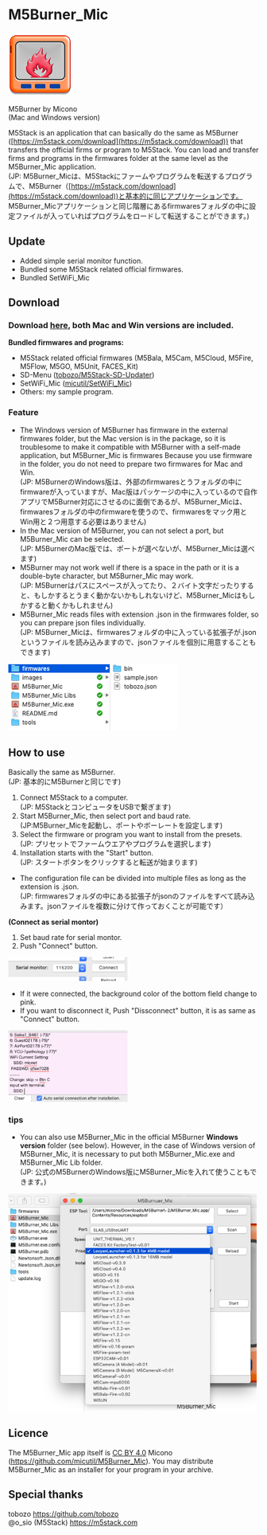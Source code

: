 # M5Burner_Mic

![M5Burner_Mic Icon](images/m5burnermic128.png)

M5Burner by Micono<br>
(Mac and Windows version)

M5Stack is an application that can basically do the same as M5Burner ([https://m5stack.com/download](https://m5stack.com/download)) that transfers the official firms or program to M5Stack. You can load and transfer firms and programs in the firmwares folder at the same level as the M5Burner_Mic application.<br>
(JP: M5Burner_Micは、M5Stackにファームやプログラムを転送するプログラムで、M5Burner（[https://m5stack.com/download](https://m5stack.com/download))と基本的に同じアプリケーションです。 M5Burner_Micアプリケーションと同じ階層にあるfirmwaresフォルダの中に設定ファイルが入っていればプログラムをロードして転送することができます。)

## Update
- Added simple serial monitor function.
- Bundled some M5Stack related official firmwares.
- Bundled SetWiFi_Mic

## Download

### Download [here](http://micutil.com/download/M5Burner_Mic.zip), both Mac and Win versions are included.<br>

**Bundled firmwares and programs:**

- M5Stack related official firmwares (M5Bala, M5Cam, M5Cloud, M5Fire, M5Flow, M5GO, M5Unit, FACES_Kit)
- SD-Menu ([tobozo/M5Stack-SD-Updater](https://github.com/tobozo/M5Stack-SD-Updater))
- SetWiFi_Mic ([micutil/SetWiFi_Mic](https://github.com/micutil/M5Burner_Mic))
- Others: my sample program.


### Feature

- The Windows version of M5Burner has firmware in the external firmwares folder, but the Mac version is in the package, so it is troublesome to make it compatible with M5Burner with a self-made application, but M5Burner_Mic is firmwares Because you use firmware in the folder, you do not need to prepare two firmwares for Mac and Win.<br>(JP: M5BurnerのWindows版は、外部のfirmwaresとうフォルダの中にfirmwareが入っていますが、Mac版はパッケージの中に入っているので自作アプリでM5Burner対応にさせるのに面倒であるが、M5Burner_Micは、firmwaresフォルダの中のfirmwareを使うので、firmwaresをマック用とWin用と２つ用意する必要はありません)
- In the Mac version of M5Burner, you can not select a port, but M5Burner_Mic can be selected.<br>(JP: M5BurnerのMac版では、ポートが選べないが、M5Burner_Micは選べます)
- M5Burner may not work well if there is a space in the path or it is a double-byte character, but M5Burner_Mic may work.<br>(JP: M5Burnerはパスにスペースが入ってたり、２バイト文字だったりすると、もしかするとうまく動かないかもしれないけど、M5Burner_Micはもしかすると動くかもしれません)
- M5Burner_Mic reads files with extension .json in the firmwares folder, so you can prepare json files individually.<br>(JP: M5Burner_Micは、firmwaresフォルダの中に入っている拡張子が.jsonというファイルを読み込みますので、jsonファイルを個別に用意することもできます)

![Firmwares folder](images/firmwaresfolder.png)

## How to use

Basically the same as M5Burner.<br>(JP: 基本的にM5Burnerと同じです)

1. Connect M5Stack to a computer.<br>(JP: M5StackとコンピュータをUSBで繋ぎます)
2. Start M5Burner_Mic, then select port and baud rate.<br>(JP:M5Burner_Micを起動し、ポートやボーレートを設定します)
3. Select the firmware or program you want to install from the presets.<br>(JP: プリセットでファームウエアやプログラムを選択します)
4. Installation starts with the "Start" button.<br>(JP: スタートボタンをクリックすると転送が始まります)

- The configuration file can be divided into multiple files as long as the extension is .json.<br>(JP: firmwaresフォルダの中にある拡張子がjsonのファイルをすべて読み込みます。jsonファイルを複数に分けて作っておくことが可能です）

**(Connect as serial montor)**

1. Set baud rate for serial montor.
2. Push "Connect" button. 

<img src="images/connect.png" width="240">

- If it were connected, the background color of the bottom field change to pink.
- If you want to disconnect it, Push "Dissconnect" button, it is as same as "Connect" button.

<img src="images/montor.png" width="240">

### tips
- You can also use M5Burner_Mic in the official M5Burner **Windows version** folder (see below). However, in the case of Windows version of M5Burner_Mic, it is necessary to put both M5Burner_Mic.exe and M5Burner_Mic Lib folder.<br>(JP: 公式のM5BurnerのWindows版にM5Burner_Micを入れて使うこともできます。)

<img src="images/preview.png" width="500">


## Licence

The M5Burner_Mic app itself is [CC BY 4.0](https://creativecommons.org/licenses/by/4.0/) Micono (https://github.com/micutil/M5Burner_Mic). You may distribute M5Burner_Mic as an installer for your program in your archive.


## Special thanks

tobozo           https://github.com/tobozo<br>
@o_sio (M5Stack) https://m5stack.com
